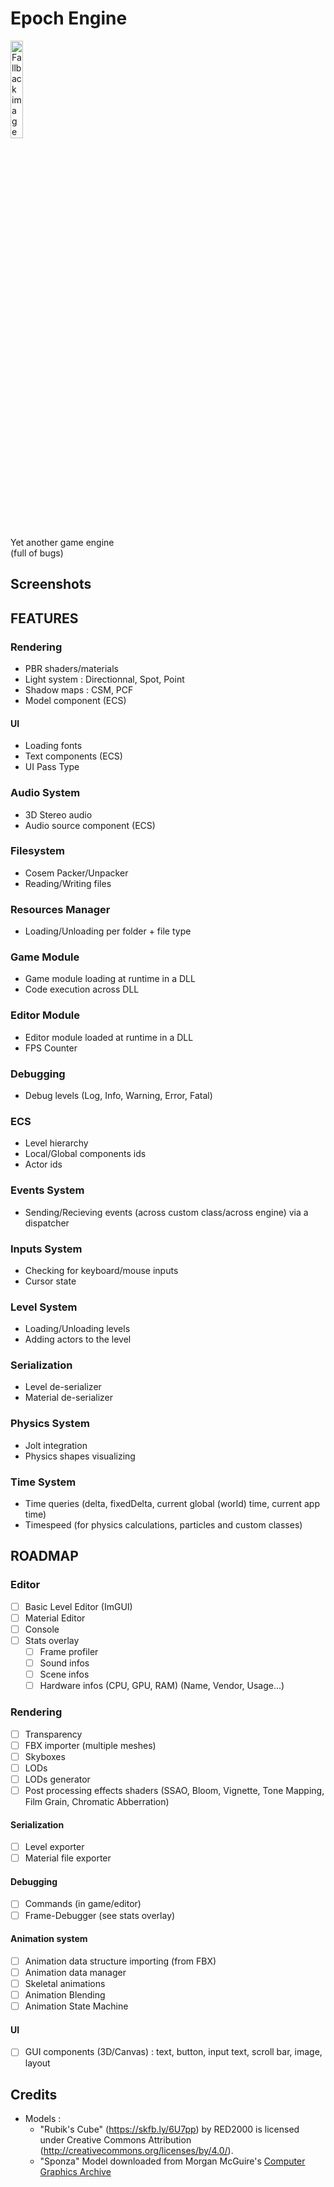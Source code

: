 <p align="center">

<h1>Epoch Engine</h1>

<picture>
  <source media="(prefers-color-scheme: dark)" srcset=".github/EpochLogoDarkMode.png" width="20%">
  <source media="(prefers-color-scheme: light)" srcset=".github/EpochLogoLightMode.png" width="20%">
  <img alt="Fallback image description" src="default-image.png" width="20%">
</picture>

<br>

Yet another game engine  
(full of bugs)

</p>

## Screenshots

## FEATURES

### Rendering

- PBR shaders/materials
- Light system : Directionnal, Spot, Point
- Shadow maps : CSM, PCF
- Model component (ECS)

#### UI

- Loading fonts
- Text components (ECS)
- UI Pass Type

### Audio System

- 3D Stereo audio
- Audio source component (ECS)

### Filesystem

- Cosem Packer/Unpacker
- Reading/Writing files

### Resources Manager

- Loading/Unloading per folder + file type

### Game Module

- Game module loading at runtime in a DLL
- Code execution across DLL

### Editor Module

- Editor module loaded at runtime in a DLL
- FPS Counter

### Debugging

- Debug levels (Log, Info, Warning, Error, Fatal)

### ECS

- Level hierarchy
- Local/Global components ids
- Actor ids

### Events System

- Sending/Recieving events (across custom class/across engine) via a dispatcher

### Inputs System

- Checking for keyboard/mouse inputs
- Cursor state

### Level System

- Loading/Unloading levels
- Adding actors to the level

### Serialization

- Level de-serializer
- Material de-serializer

### Physics System

- Jolt integration
- Physics shapes visualizing

### Time System

- Time queries (delta, fixedDelta, current global (world) time, current app time)
- Timespeed (for physics calculations, particles and custom classes)

## ROADMAP

### Editor

- [ ] Basic Level Editor (ImGUI)
- [ ] Material Editor
- [ ] Console
- [ ] Stats overlay
  - [ ] Frame profiler
  - [ ] Sound infos
  - [ ] Scene infos
  - [ ] Hardware infos (CPU, GPU, RAM) (Name, Vendor, Usage...)

### Rendering

- [ ] Transparency
- [ ] FBX importer (multiple meshes)
- [ ] Skyboxes
- [ ] LODs
- [ ] LODs generator
- [ ] Post processing effects shaders (SSAO, Bloom, Vignette, Tone Mapping, Film Grain, Chromatic Abberration)

#### Serialization

- [ ] Level exporter
- [ ] Material file exporter

#### Debugging

- [ ] Commands (in game/editor)
- [ ] Frame-Debugger (see stats overlay)

#### Animation system

- [ ] Animation data structure importing (from FBX)
- [ ] Animation data manager
- [ ] Skeletal animations
- [ ] Animation Blending
- [ ] Animation State Machine

#### UI

- [ ] GUI components (3D/Canvas) : text, button, input text, scroll bar, image, layout

## Credits

- Models :
  - "Rubik's Cube" (<https://skfb.ly/6U7pp>) by RED2000 is licensed under Creative Commons Attribution (<http://creativecommons.org/licenses/by/4.0/>).
  - "Sponza" Model downloaded from Morgan McGuire's [Computer Graphics Archive](https://casual-effects.com/data)
